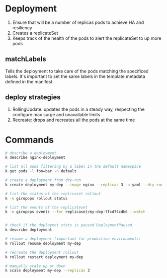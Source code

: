 # Deployment

1. Ensure that will be a number of replicas pods to achieve HA and resiliency
2. Creates a replicateSet
3. Keeps track of the health of the pods to alert the replicateSet to up more pods


## matchLabels

Tells the deployment to take care of the pods matching the specificed labels. It's important to set the same labels in the template.metadata defined in the manifest. 

## deploy strategies

1. RollingUpdate: updates the pods in a steady way, respecting the configure max surge and unavailable limits
2. Recreate: drops and recreates all the pods at the same time

# Commands

```bash
# describe a deployment
k describe nginx-deployment

# list all pods filtering by a label in the default namespace
k get pods -l foo=bar -n default

# create a deployment from dry-run
k create deployment my-dep --image nginx --replicas 3 -o yaml --dry-run=client > client-template.yaml

# list the status of the replicaset rollout
k -n giropops rollout status 

# list the events of the replicateset
k -n giropops events --for replicaset/my-dep-7fcd74cdb6 --watch


# check if the deploymet stats is paused DeploymentPaused
k describe deployment 

# resume a deployment (important for production environments)
k rollout resume deployment my-dep

# recreate the deployment rollout
k rollout restart deployment my-dep

# manually scale up or down
k scale deployment my-dep --replicas 3
```
